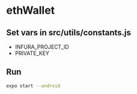 # ethWallet

## Set vars in src/utils/constants.js

- INFURA_PROJECT_ID
- PRIVATE_KEY

## Run

```sh
expo start --android
```